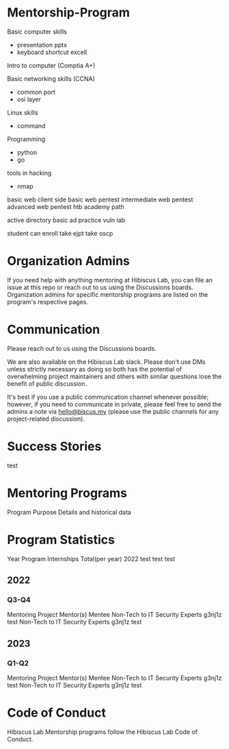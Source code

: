 # Mentorship-Program

Basic computer skills 
- presentation pptx
- keyboard shortcut excell

Intro to computer (Comptia A+)

Basic networking skills (CCNA)
- common port
- osi layer

Linux skills
- command

Programming
- python
- go

tools in hacking
- nmap

basic web
client side
basic web pentest
intermediate web pentest
advanced web pentest
htb academy path

active directory
basic ad
practice vuln lab 

student can enroll
take ejpt
take oscp

# Organization Admins
If you need help with anything mentoring at Hibiscus Lab, you can file an issue at this repo or reach out to us using the Discussions boards.
Organization admins for specific mentorship programs are listed on the program's respective pages.

# Communication
Please reach out to us using the Discussions boards.

We are also available on the Hibiscus Lab slack. Please don't use DMs unless strictly necessary as doing so both has the potential of overwhelming project maintainers and others with similar questions lose the benefit of public discussion.

It's best if you use a public communication channel whenever possible; however, if you need to communicate in private, please feel free to send the admins a note via hello@biscus.my (please use the public channels for any project-related discussion).

# Success Stories

test

# Mentoring Programs

Program Purpose Details and historical data

# Program Statistics

Year Program Internships Total(per year)
2022  test  test  test

## 2022

### Q3-Q4
Mentoring Project	Mentor(s)	Mentee
Non-Tech to IT Security Experts g3nj1z  test
Non-Tech to IT Security Experts g3nj1z  test

## 2023

### Q1-Q2
Mentoring Project	Mentor(s)	Mentee
Non-Tech to IT Security Experts g3nj1z  test
Non-Tech to IT Security Experts g3nj1z  test

# Code of Conduct
Hibiscus Lab Mentorship programs follow the Hibiscus Lab Code of Conduct.

